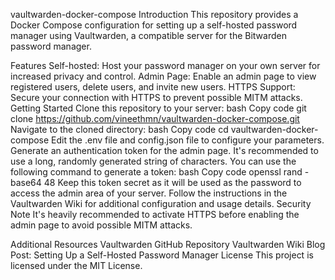 vaultwarden-docker-compose
Introduction
This repository provides a Docker Compose configuration for setting up a self-hosted password manager using Vaultwarden, a compatible server for the Bitwarden password manager.

Features
Self-hosted: Host your password manager on your own server for increased privacy and control.
Admin Page: Enable an admin page to view registered users, delete users, and invite new users.
HTTPS Support: Secure your connection with HTTPS to prevent possible MITM attacks.
Getting Started
Clone this repository to your server:
bash
Copy code
git clone https://github.com/vineethmn/vaultwarden-docker-compose.git
Navigate to the cloned directory:
bash
Copy code
cd vaultwarden-docker-compose
Edit the .env file and config.json file to configure your parameters.
Generate an authentication token for the admin page. It's recommended to use a long, randomly generated string of characters. You can use the following command to generate a token:
bash
Copy code
openssl rand -base64 48
Keep this token secret as it will be used as the password to access the admin area of your server.
Follow the instructions in the Vaultwarden Wiki for additional configuration and usage details.
Security Note
It's heavily recommended to activate HTTPS before enabling the admin page to avoid possible MITM attacks.

Additional Resources
Vaultwarden GitHub Repository
Vaultwarden Wiki
Blog Post: Setting Up a Self-Hosted Password Manager
License
This project is licensed under the MIT License.
